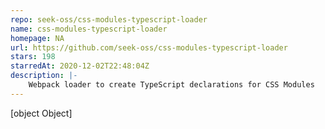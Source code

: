 ```yaml
---
repo: seek-oss/css-modules-typescript-loader
name: css-modules-typescript-loader
homepage: NA
url: https://github.com/seek-oss/css-modules-typescript-loader
stars: 198
starredAt: 2020-12-02T22:48:04Z
description: |-
    Webpack loader to create TypeScript declarations for CSS Modules
---
```


[object Object]

